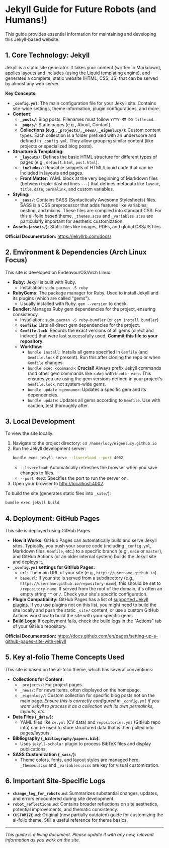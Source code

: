 # Jekyll Guide for Future Robots (and Humans!)

This guide provides essential information for maintaining and developing this Jekyll-based website.

## 1. Core Technology: Jekyll

Jekyll is a static site generator. It takes your content (written in Markdown), applies layouts and includes (using the Liquid templating engine), and generates a complete, static website (HTML, CSS, JS) that can be served by almost any web server.

**Key Concepts:**
*   **`_config.yml`**: The main configuration file for your Jekyll site. Contains site-wide settings, theme information, plugin configurations, and more.
*   **Content:**
    *   **`_posts/`**: Blog posts. Filenames must follow `YYYY-MM-DD-title.md`.
    *   **`_pages/`**: Static pages (e.g., About, Contact).
    *   **Collections (e.g., `_projects/`, `_news/`, `_eigenlucy/`)**: Custom content types. Each collection is a folder prefixed with an underscore and defined in `_config.yml`. They allow grouping similar content (like projects or specialized blog posts).
*   **Structure & Templating:**
    *   **`_layouts/`**: Defines the basic HTML structure for different types of pages (e.g., `default.html`, `post.html`).
    *   **`_includes/`**: Reusable snippets of HTML/Liquid code that can be included in layouts and pages.
    *   **Front Matter**: YAML block at the very beginning of Markdown files (between triple-dashed lines `---`) that defines metadata like `layout`, `title`, `date`, `permalink`, and custom variables.
*   **Styling:**
    *   **`_sass/`**: Contains SASS (Syntactically Awesome Stylesheets) files. SASS is a CSS preprocessor that adds features like variables, nesting, and mixins. These files are compiled into standard CSS. For this al-folio based theme, `_themes.scss` and `_variables.scss` are particularly important for aesthetic customization.
*   **Assets (`assets/`)**: Static files like images, PDFs, and global CSS/JS files.

**Official Documentation:** <https://jekyllrb.com/docs/>

## 2. Environment & Dependencies (Arch Linux Focus)

This site is developed on EndeavourOS/Arch Linux.

*   **Ruby:** Jekyll is built with Ruby.
    *   Installation: `sudo pacman -S ruby`
*   **RubyGems:** The package manager for Ruby. Used to install Jekyll and its plugins (which are called "gems").
    *   Usually installed with Ruby. `gem --version` to check.
*   **Bundler:** Manages Ruby gem dependencies for the project, ensuring consistency.
    *   Installation: `sudo pacman -S ruby-bundler` (or `gem install bundler`)
    *   **`Gemfile`**: Lists all direct gem dependencies for the project.
    *   **`Gemfile.lock`**: Records the exact versions of all gems (direct and indirect) that were last successfully used. **Commit this file to your repository.**
    *   **Workflow:**
        *   `bundle install`: Installs all gems specified in `Gemfile` (and `Gemfile.lock` if present). Run this after cloning the repo or when `Gemfile` changes.
        *   `bundle exec <command>`: **Crucial!** Always prefix Jekyll commands (and other gem commands like `rake`) with `bundle exec`. This ensures you are using the gem versions defined in your project's `Gemfile.lock`, not system-wide gems.
        *   `bundle update <gemname>`: Updates a specific gem and its dependencies.
        *   `bundle update`: Updates all gems according to `Gemfile`. Use with caution, test thoroughly after.

## 3. Local Development

To view the site locally:

1.  Navigate to the project directory: `cd /home/lucy/eigenlucy.github.io`
2.  Run the Jekyll development server:
    ```bash
    bundle exec jekyll serve --livereload --port 4002
    ```
    *   `--livereload`: Automatically refreshes the browser when you save changes to files.
    *   `--port 4002`: Specifies the port to run the server on.
3.  Open your browser to <http://localhost:4002>.

To build the site (generates static files into `_site/`):
```bash
bundle exec jekyll build
```

## 4. Deployment: GitHub Pages

This site is deployed using GitHub Pages.

*   **How it Works:** GitHub Pages can automatically build and serve Jekyll sites. Typically, you push your source code (including `_config.yml`, Markdown files, `Gemfile`, etc.) to a specific branch (e.g., `main` or `master`), and GitHub Actions (or an older internal system) builds the Jekyll site and deploys it.
*   **`_config.yml` settings for GitHub Pages:**
    *   `url`: The main URL of your site (e.g., `https://username.github.io`).
    *   `baseurl`: If your site is served from a subdirectory (e.g., `https://username.github.io/repository-name`), this should be set to `/repository-name`. If served from the root of the domain, it's often an empty string `""` or `/`. Check your site's specific configuration.
*   **Plugin Compatibility:** GitHub Pages has a list of [supported Jekyll plugins](https://pages.github.com/versions/). If you use plugins not on this list, you might need to build the site locally and push the static `_site/` content, or use a custom GitHub Actions workflow to build the site with your specific gems.
*   **Build Logs:** If deployment fails, check the build logs in the "Actions" tab of your GitHub repository.

**Official Documentation:** <https://docs.github.com/en/pages/setting-up-a-github-pages-site-with-jekyll>

## 5. Key al-folio Theme Concepts Used

This site is based on the al-folio theme, which has several conventions:

*   **Collections for Content:**
    *   `_projects/`: For project pages.
    *   `_news/`: For news items, often displayed on the homepage.
    *   `_eigenlucy/`: Custom collection for specific blog posts not on the main page. *Ensure this is correctly configured in `_config.yml` if you want Jekyll to process it as a collection with its own permalinks, layouts, etc.*
*   **Data Files (`_data/`):**
    *   YAML files like `cv.yml` (CV data) and `repositories.yml` (GitHub repo info) can be used to store structured data that is then pulled into pages/layouts.
*   **Bibliography (`_bibliography/papers.bib`):**
    *   Uses `jekyll-scholar` plugin to process BibTeX files and display publications.
*   **SASS Customization (`_sass/`):**
    *   Theme colors, fonts, and layout styles are managed here. `_themes.scss` and `_variables.scss` are key for visual customization.

## 6. Important Site-Specific Logs

*   **`change_log_for_robots.md`**: Summarizes substantial changes, updates, and errors encountered during site development.
*   **`robot_reflections.md`**: Contains broader reflections on site aesthetics, potential improvements, and thematic consistency.
*   **`CUSTOMIZE.md`**: Original (now partially outdated) guide for customizing the al-folio theme. Still a useful reference for theme basics.

---
*This guide is a living document. Please update it with any new, relevant information as you work on the site.*
